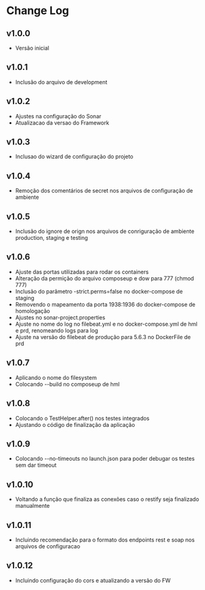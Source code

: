 # Change Log

## v1.0.0

- Versão inicial

## v1.0.1

- Inclusão do arquivo de development

## v1.0.2

- Ajustes na configuração do Sonar
- Atualizacao da versao do Framework

## v1.0.3

- Inclusao do wizard de configuração do projeto

## v1.0.4

- Remoção dos comentários de secret nos arquivos de configuração de ambiente

## v1.0.5

- Inclusão do ignore de orign nos arquivos de conriguração de ambiente production, staging e testing

## v1.0.6

- Ajuste das portas utilizadas para rodar os containers
- Alteração da permição do arquivo composeup e dow para 777 (chmod 777)
- Inclusão do parâmetro -strict.perms=false no docker-compose de staging
- Removendo o mapeamento da porta 1938:1936 do docker-compose de homologação
- Ajustes no sonar-project.properties
- Ajuste no nome do log no filebeat.yml e no docker-compose.yml de hml e prd, renomeando logs para log
- Ajuste na versão do filebeat de produção para 5.6.3 no DockerFile de prd

## v1.0.7

- Aplicando o nome do filesystem
- Colocando --build no composeup de hml

## v1.0.8

- Colocando o TestHelper.after() nos testes integrados
- Ajustando o código de finalização da aplicação

## v1.0.9

- Colocando --no-timeouts no launch.json para poder debugar os testes sem dar timeout

## v1.0.10

- Voltando a função que finaliza as conexões caso o restify seja finalizado manualmente

## v1.0.11

- Incluindo recomendação para o formato dos endpoints rest e soap nos arquivos de configuracao

## v1.0.12

- Incluindo configuração do cors e atualizando a versão do FW